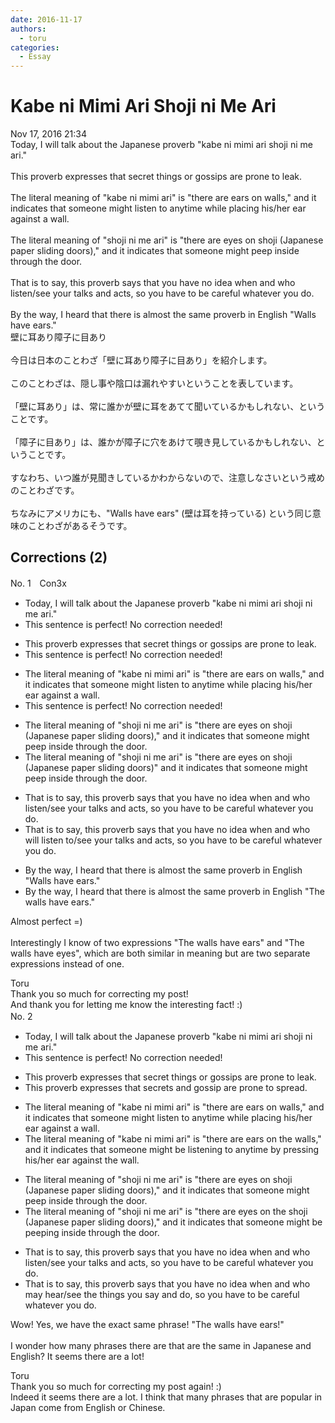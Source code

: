 ```yaml
---
date: 2016-11-17
authors:
  - toru
categories:
  - Essay
---
```


<h1 id="subject_show">Kabe ni Mimi Ari Shoji ni Me Ari</h1>
<div class="date">Nov 17, 2016 21:34</div>
<div id="post"><div id="body_show_ori">
Today, I will talk about the Japanese proverb "kabe ni mimi ari shoji ni me ari."<br/><br/>This proverb expresses that secret things or gossips are prone to leak.<br/><br/>The literal meaning of "kabe ni mimi ari" is "there are ears on walls," and it indicates that someone might listen to anytime while placing his/her ear against a wall.<br/><br/>The literal meaning of "shoji ni me ari" is "there are eyes on shoji (Japanese paper sliding doors)," and it indicates that someone might peep inside through the door.<br/><br/>That is to say, this proverb says that you have no idea when and who listen/see your talks and acts, so you have to be careful whatever you do.<br/><br/>By the way, I heard that there is almost the same proverb in English "Walls have ears."
</div></div>

<!-- more -->

<div id="post_ja"><div id="body_show_mo">
壁に耳あり障子に目あり<br/><br/>今日は日本のことわざ「壁に耳あり障子に目あり」を紹介します。<br/><br/>このことわざは、隠し事や陰口は漏れやすいということを表しています。<br/><br/>「壁に耳あり」は、常に誰かが壁に耳をあてて聞いているかもしれない、ということです。<br/><br/>「障子に目あり」は、誰かが障子に穴をあけて覗き見しているかもしれない、ということです。<br/><br/>すなわち、いつ誰が見聞きしているかわからないので、注意しなさいという戒めのことわざです。<br/><br/>ちなみにアメリカにも、"Walls have ears" (壁は耳を持っている) という同じ意味のことわざがあるそうです。
</div></div>

## Corrections (2)
<div id="block"><div class="first_name"> No. 1　<span class="just_name">Con3x</span></div><div id="block2">
<ul class="correction_field">
<li class="incorrect">Today, I will talk about the Japanese proverb "kabe ni mimi ari shoji ni me ari."</li>
<li class="corrected perfect">This sentence is perfect! No correction needed!</li>
</ul>
<ul class="correction_field">
<li class="incorrect">This proverb expresses that secret things or gossips are prone to leak.</li>
<li class="corrected perfect">This sentence is perfect! No correction needed!</li>
</ul>
<ul class="correction_field">
<li class="incorrect">The literal meaning of "kabe ni mimi ari" is "there are ears on walls," and it indicates that someone might listen to anytime while placing his/her ear against a wall.</li>
<li class="corrected perfect">This sentence is perfect! No correction needed!</li>
</ul>
<ul class="correction_field">
<li class="incorrect">The literal meaning of "shoji ni me ari" is "there are eyes on shoji (Japanese paper sliding doors)," and it indicates that someone might peep inside through the door.</li>
<li class="corrected correct">
The literal meaning of "shoji ni me ari" is "there are eyes on shoji (Japanese paper sliding doors)" and it indicates that someone might peep inside through the door.
</li>
</ul>
<ul class="correction_field">
<li class="incorrect">That is to say, this proverb says that you have no idea when and who listen/see your talks and acts, so you have to be careful whatever you do.</li>
<li class="corrected correct">
That is to say, this proverb says that you have no idea when and who will listen to/see your talks and acts, so you have to be careful whatever you do.
</li>
</ul>
<ul class="correction_field">
<li class="incorrect">By the way, I heard that there is almost the same proverb in English "Walls have ears."</li>
<li class="corrected correct">
By the way, I heard that there is almost the same proverb in English "The walls have ears."
</li>
</ul>
<p class="comment_small">
 Almost perfect =)
 <br/>
 <br/>
 Interestingly I know of two expressions "The walls have ears" and "The walls have eyes", which are both similar in meaning but are two separate expressions instead of one.
</p>

</div><div class="name"><span class="just_name">Toru</span><br>
Thank you so much for correcting my post!<br/>And thank you for letting me know the interesting fact! :)
</div>
</div>
<div id="block"><div class="first_name"> No. 2　<span class="just_name"></span></div><div id="block2">
<ul class="correction_field">
<li class="incorrect">Today, I will talk about the Japanese proverb "kabe ni mimi ari shoji ni me ari."</li>
<li class="corrected perfect">This sentence is perfect! No correction needed!</li>
</ul>
<ul class="correction_field">
<li class="incorrect">This proverb expresses that secret things or gossips are prone to leak.</li>
<li class="corrected correct">
This proverb expresses that secret<span class="f_blue">s</span> <span class="f_blue">and</span> gossip are prone to <span class="f_blue">spread</span>.
</li>
</ul>
<ul class="correction_field">
<li class="incorrect">The literal meaning of "kabe ni mimi ari" is "there are ears on walls," and it indicates that someone might listen to anytime while placing his/her ear against a wall.</li>
<li class="corrected correct">
The literal meaning of "kabe ni mimi ari" is "there are ears on <span class="f_blue">the </span>walls," and it indicates that someone might <span class="f_blue">be</span> listen<span class="f_blue">ing</span> <span class="sline"><span class="f_red">to</span></span> anytime <span class="f_blue">by</span> <span class="f_blue">pressing</span> his/her ear against <span class="f_blue">the </span>wall.
</li>
</ul>
<ul class="correction_field">
<li class="incorrect">The literal meaning of "shoji ni me ari" is "there are eyes on shoji (Japanese paper sliding doors)," and it indicates that someone might peep inside through the door.</li>
<li class="corrected correct">
The literal meaning of "shoji ni me ari" is "there are eyes on <span class="f_blue">the</span> shoji (Japanese paper sliding doors)," and it indicates that someone might <span class="f_blue">be</span> peep<span class="f_blue">ing</span> inside through the door.
</li>
</ul>
<ul class="correction_field">
<li class="incorrect">That is to say, this proverb says that you have no idea when and who listen/see your talks and acts, so you have to be careful whatever you do.</li>
<li class="corrected correct">
That is to say, this proverb says that you have no idea when and who <span class="f_blue">may hear</span>/see <span class="f_blue">the things you say and do</span>, so you have to be careful whatever you do.
</li>
</ul>
<p class="comment_small">
 Wow! Yes, we have the exact same phrase! "The walls have ears!"
 <br/>
 <br/>
 I wonder how many phrases there are that are the same in Japanese and English? It seems there are a lot!
</p>

</div><div class="name"><span class="just_name">Toru</span><br>
Thank you so much for correcting my post again! :)<br/>Indeed it seems there are a lot. I think that many phrases that are popular in Japan come from English or Chinese.
</div>
</div>
